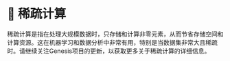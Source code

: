 # 💠 稀疏计算

稀疏计算是指在处理大规模数据时，只存储和计算非零元素，从而节省存储空间和计算资源。这在机器学习和数据分析中非常有用，特别是当数据集非常大且稀疏时。请继续关注Genesis项目的更新，以获取更多关于稀疏计算的详细信息。

